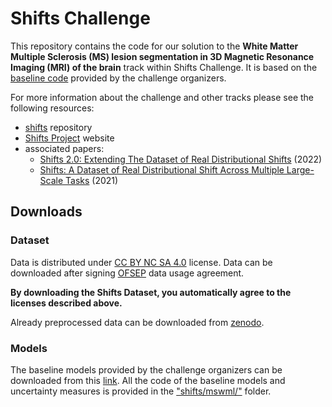 # Shifts Challenge

This repository contains the code for our solution to the **White Matter Multiple Sclerosis (MS) lesion segmentation in 3D Magnetic Resonance Imaging (MRI) of the brain** track within Shifts Challenge. It is based on the [baseline code](https://github.com/Shifts-Project/shifts/tree/main/mswml) provided by the challenge organizers.

For more information about the challenge and other tracks please see the following resources:

* [shifts](https://github.com/Shifts-Project/shifts) repository
* [Shifts Project](https://shifts.ai) website
* associated papers:
    * [Shifts 2.0: Extending The Dataset of Real Distributional Shifts](https://arxiv.org/pdf/2206.15407) (2022)
    * [Shifts: A Dataset of Real Distributional Shift Across Multiple Large-Scale Tasks](https://arxiv.org/pdf/2107.07455.pdf) (2021)


## Downloads

### Dataset

Data is distributed under [CC BY NC SA 4.0](https://creativecommons.org/licenses/by-nc-sa/4.0/legalcode) license. Data can be downloaded after signing [OFSEP](https://www.ofsep.org/fr/) data usage agreement.

**By downloading the Shifts Dataset, you automatically agree to the licenses described above.**

Already preprocessed data can be downloaded from [zenodo](https://zenodo.org/record/7051658).

### Models
The baseline models provided by the challenge organizers can be downloaded from this [link](https://drive.google.com/file/d/1eTTgga7Cd1GjR0YupVbLuLd3unl6_Jj3/view?usp=sharing).
All the code of the baseline models and uncertainty measures is provided in the ["shifts/mswml/"](https://github.com/Shifts-Project/shifts/tree/main/mswml) folder.